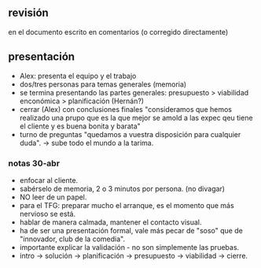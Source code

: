 ## revisión
en el documento escrito en comentarios (o corregido directamente)

## presentación
- Alex: presenta el equipo y el trabajo
- dos/tres personas para temas generales (memoria)
- se termina presentando las partes generales: presupuesto > viabilidad enconómica > planificación (Hernán?)
- cerrar (Alex) con conclusiones finales "consideramos que hemos realizado una prupo que es la que mejor se amold a las expec qeu tiene el cliente y es buena bonita y barata"
- turno de preguntas "quedamos a vuestra disposición para cualquier duda". -> sube todo el mundo a la tarima.

### notas 30-abr
- enfocar al cliente.
- sabérselo de memoria, 2 o 3 minutos por persona. (no divagar)
- NO leer de un papel.
- para el TFG: preparar mucho el arranque, es el momento que más nervioso se está.
- hablar de manera calmada, mantener el contacto visual.
- ha de ser una presentación formal, vale más pecar de "soso" que de "innovador, club de la comedia".
- importante explicar la validación - no son simplemente las pruebas.
- intro -> solución -> planificación -> presupuesto -> viabilidad -> cierre.